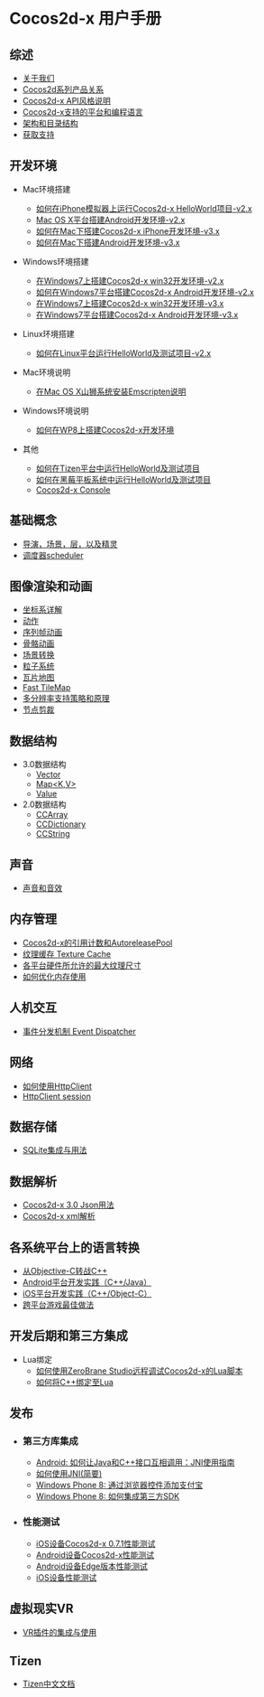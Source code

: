 # Cocos2d-x 用户手册

## 综述
- [关于我们](v3/about/about-us/zh.md)
- [Cocos2d系列产品关系](v3/about/relationships-in-cocos2d-family/zh.md)
- [Cocos2d-x API风格说明](v3/easy-to-learn-api-style/zh.md)
- [Cocos2d-x支持的平台和编程语言](v2/getting-started/supported-platforms-and-programming-languages/zh.md)
- [架构和目录结构](v2/getting-started/architecture-and-directory-structure/zh.md)
- [获取支持](v3/about/support/zh.md)

## 开发环境
- Mac环境搭建
    - [如何在iPhone模拟器上运行Cocos2d-x HelloWorld项目-v2.x](v2/getting-started/setting-up-development-environments/mac-osx-environment-setup/how-to-run-helloworld-of-cocos2d-x-on-iphone-emulator/zh.md)
    - [Mac OS X平台搭建Android开发环境-v2.x](v2/getting-started/setting-up-development-environments/mac-osx-environment-setup/setting-up-android-development-environment-on-mac-osx/zh.md)
    - [如何在Mac下搭建Cocos2d-x iPhone开发环境-v3.x](v3/getting-started/setting-up-development-environments-on-mac-with-xcode/zh.md)
    - [如何在Mac下搭建Android开发环境-v3.x](v3/getting-started/setting-up-development-environments-on-mac-with-eclipse/zh.md )
- Windows环境搭建
    - [在Windows7上搭建Cocos2d-x win32开发环境-v2.x](v2/getting-started/setting-up-development-environments/windows-7-environment-setup/setup-win32-development-environment/zh.md)
    - [如何在Windows7平台搭建Cocos2d-x Android开发环境-v2.x](v2/getting-started/setting-up-development-environments/windows-7-environment-setup/how-to-set-up-the-android-cocos2d-x-development-environment-on-windows7/zh.md)
    - [在Windows7上搭建Cocos2d-x win32开发环境-v3.x](v3/getting-started/setting-up-development-environments-on-windows7-with-vs2013/zh.md)
    - [在Windows7平台搭建Cocos2d-x Android开发环境-v3.x](v3/getting-started/setting-up-development-environments-on-windows7-with-eclipse/zh.md)
- Linux环境搭建
    - [如何在Linux平台运行HelloWorld及测试项目-v2.x](v2/getting-started/setting-up-development-environments/linux-environment-setup/how-to-run-helloworld-and-tests-on-linux/zh.md)

- Mac环境说明
    - [在Mac OS X山狮系统安装Emscripten说明](v2/getting-started/setting-up-development-environments/mac-osx-environment-setup/setup-emscripten-on-mac_osx-mountain-lion/zh.md)
- Windows环境说明
    - [如何在WP8上搭建Cocos2d-x开发环境](v2/getting-started/setting-up-development-environments/windows-8-metro-environment-setup/setup-the-cocos2d-x-for-android-in-windows-8-metro/zh.md)
- 其他
    - [如何在Tizen平台中运行HelloWorld及测试项目](v2/getting-started/setting-up-development-environments/tizen-environment-setup/zh.md)
    - [如何在黑莓平板系统中运行HelloWorld及测试项目](v2/getting-started/setting-up-development-environments/blackberry-environment-setup/how-to-run-helloworld-and-tests-on-blackberry-tablet-OS/zh.md)
    - [Cocos2d-x Console](v3/CCConsole/zh.md)

## 基础概念
- [导演，场景，层，以及精灵](v3/basic-concepts/zh.md)
- [调度器scheduler](v3/scheduler/zh.md)

## 图像渲染和动画
- [坐标系详解](v3/coordinate-system/zh.md)
- [动作](v3/action/zh.md)
- [序列帧动画](v3/frame-animation/zh.md)
- [骨骼动画](v3/spine/zh.md)
- [场景转换](v3/transitions/zh.md)
- [粒子系统](v3/particle-system/zh.md)
- [瓦片地图](v3/tiled-map/zh.md)
- [Fast TileMap](v3/fast-tilemap/zh.md)
- [多分辨率支持策略和原理](v3/multi-resolution/zh.md)
- [节点剪裁](v3/ClippingNode/zh.md)

## 数据结构
- 3.0数据结构
    - [Vector<T>](v3/data-structure/vector/zh.md)
    - [Map<K,V>](v3/data-structure/map/zh.md)
    - [Value](v3/data-structure/value/zh.md)
- 2.0数据结构
    - [CCArray](v2/basic-concepts/data-structure/array/zh.md)
    - [CCDictionary](v2/basic-concepts/data-structure/dictionary/zh.md)
    - [CCString](v2/basic-concepts/data-structure/string/zh.md)

## 声音
- [声音和音效](v3/audio-and-effect/zh.md)

## 内存管理
- [Cocos2d-x的引用计数和AutoreleasePool](v2/memory/refcount-autoreleasepool/zh.md)
- [纹理缓存 Texture Cache](v2/memory/texture-cache/zh.md)
- [各平台硬件所允许的最大纹理尺寸](v2/memory/max-texture-size/zh.md)
- [如何优化内存使用](v2/optimizations/how-to-optimise-memory-usage/zh.md)

## 人机交互
- [事件分发机制 Event Dispatcher](v3/event-dispatcher/zh.md)

## 网络
- [如何使用HttpClient](v3/httpclient/zh.md)
- [HttpClient session](v3/httpclient-session/zh.md)

## 数据存储
- [SQLite集成与用法](v3/sqlite/zh.md)

## 数据解析
- [Cocos2d-x 3.0 Json用法](v3/json-parse/zh.md)
- [Cocos2d-x xml解析](v3/xml-parse/zh.md)

## 各系统平台上的语言转换
- [从Objective-C转战C++](v2/scripting-and-translating-between-programming-languages/for-c++-programmers/moving-from-objective-c-to-c++/zh.md)
- [Android平台开发实践（C++/Java）](v2/scripting-and-translating-between-programming-languages/easy-ndk/how-to-work-on-android-C++-Java/zh.md)
- [iOS平台开发实践（C++/Object-C）](v2/scripting-and-translating-between-programming-languages/easy-ndk/how-to-work-on-ios-C++-and-objective-c/zh.md)
- [跨平台游戏最佳做法](v2/optimizations/best-practice-of-cross-platform-games/zh.md)

## 开发后期和第三方集成
- Lua绑定
    - [如何使用ZeroBrane Studio远程调试Cocos2d-x的Lua脚本](v2/lua/lua-remote-debug-via-zerobrane/zh.md)
    - [如何将C++绑定至Lua](v2/scripting-and-translating-between-programming-languages/lua-binding/how-to-bind-c++-to-lua/zh.md)

## 发布
- ### 第三方库集成
    - [Android: 如何让Java和C++接口互相调用：JNI使用指南](v2/sdk-integration/android-jni/zh.md)
    - [如何使用JNI(简要)](v2/scripting-and-translating-between-programming-languages/for-c++-programmers/how-to-use-jni/zh.md)
    - [Windows Phone 8: 通过浏览器控件添加支付宝](v2/sdk-integration/wp8-webbrowser/zh.md)
    - [Windows Phone 8: 如何集成第三方SDK](v2/sdk-integration/wp8-thirdSDK/zh.md)

- ### 性能测试
    - [iOS设备Cocos2d-x 0.7.1性能测试](v2/benchmark-reports/performace-test-of-cocos2d-x-071-on-iod-devices/zh.md)
    - [Android设备Cocos2d-x性能测试](v2/benchmark-reports/performance-test-of-cocos2d-x-on-android-devices/zh.md)
    - [Android设备Edge版本性能测试](v2/benchmark-reports/performance-test-of-edge-version-on-android-devices/zh.md)
    - [iOS设备性能测试](v2/benchmark-reports/performance-test-of-edge-version-on-ios-devices/zh.md)

## 虚拟现实VR
- [VR插件的集成与使用](v3/vr-plugin/zh.md)

## Tizen
- [Tizen中文文档](v3/tizen/zh.md)